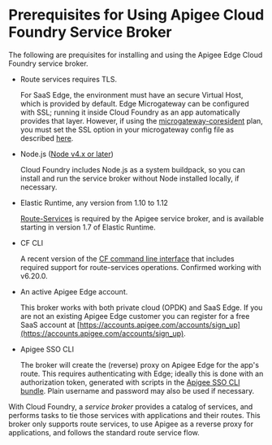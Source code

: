 # Prerequisites for Using Apigee Cloud Foundry Service Broker
The following are prequisites for installing and using the Apigee Edge Cloud Foundry service broker.

- Route services requires TLS. 

    For SaaS Edge, the environment must have an secure Virtual Host, which is provided by default. Edge Microgateway can be configured with SSL; running it inside Cloud Foundry as an app automatically provides that layer. However, if using the [microgateway-coresident](https://github.com/stevetraut/pivotal-cf-apigee/blob/master/apigee-cf-service-broker/setup-microgateway-decorator.md) plan, you must set the SSL option in your microgateway config file as described [here](http://docs.apigee.com/microgateway/latest/operation-and-configuration-reference-edge-microgateway#configuringsslontheedgemicrogatewayserver).

- Node.js ([Node v4.x or later](https://nodejs.org/en/))

    Cloud Foundry includes Node.js as a system buildpack, so you can install and run the service broker without Node installed locally, if necessary.

- Elastic Runtime, any version from 1.10 to 1.12 

    [Route-Services](http://docs.cloudfoundry.org/services/route-services.html) is required by the Apigee service broker, and is available starting in version 1.7 of Elastic Runtime.

- CF CLI

    A recent version of the [CF command line interface](https://github.com/cloudfoundry/cli) that includes required support for route-services operations. Confirmed working with v6.20.0.

- An active Apigee Edge account.

    This broker works with both private cloud (OPDK) and SaaS Edge. If you are not an existing Apigee Edge customer you can register for a free SaaS account at [https://accounts.apigee.com/accounts/sign_up](https://accounts.apigee.com/accounts/sign_up).

- Apigee SSO CLI

    The broker will create the (reverse) proxy on Apigee Edge for the app's route. This requires authenticating with Edge; ideally this is done with an authorization token, generated with scripts in the [Apigee SSO CLI bundle](http://docs.apigee.com/api-services/content/using-oauth2-security-apigee-edge-management-api#installingacurlandgettokenutilities). Plain username and password may also be used if necessary.

With Cloud Foundry, a *service broker* provides a catalog of services, and performs tasks to tie those services with applications and their routes. This broker only supports route services, to use Apigee as a reverse proxy for applications, and follows the standard route service flow.
